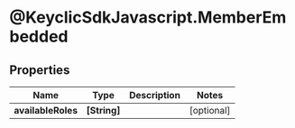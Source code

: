 # @KeyclicSdkJavascript.MemberEmbedded

## Properties
Name | Type | Description | Notes
------------ | ------------- | ------------- | -------------
**availableRoles** | **[String]** |  | [optional] 


